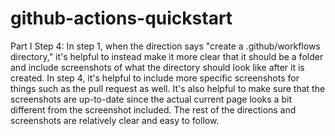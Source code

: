 # github-actions-quickstart


Part I Step 4: 
In step 1, when the direction says "create a .github/workflows directory," it's helpful to instead make it more clear that it should be a folder and include screenshots of what the directory should look like after it is created. In step 4, it's helpful to include more specific screenshots for things such as the pull request as well. It's also helpful to make sure that the screenshots are up-to-date since the actual current page looks a bit different from the screenshot included. The rest of the directions and screenshots are relatively clear and easy to follow. 
